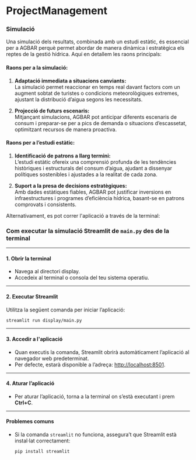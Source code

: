 # ProjectManagement

### Simulació

  Una simulació dels resultats, combinada amb un estudi estàtic, és essencial per a AGBAR perquè permet abordar de manera dinàmica i estratègica els reptes de la gestió hídrica. Aquí en detallem les raons principals:

#### **Raons per a la simulació:**  
1. **Adaptació immediata a situacions canviants:**  
   La simulació permet reaccionar en temps real davant factors com un augment sobtat de turistes o condicions meteorològiques extremes, ajustant la distribució d’aigua segons les necessitats.  

2. **Projecció de futurs escenaris:**  
   Mitjançant simulacions, AGBAR pot anticipar diferents escenaris de consum i preparar-se per a pics de demanda o situacions d’escassetat, optimitzant recursos de manera proactiva.  

#### **Raons per a l’estudi estàtic:**  
1. **Identificació de patrons a llarg termini:**  
   L’estudi estàtic ofereix una comprensió profunda de les tendències històriques i estructurals del consum d’aigua, ajudant a dissenyar polítiques sostenibles i ajustades a la realitat de cada zona.  

2. **Suport a la presa de decisions estratègiques:**  
   Amb dades estàtiques fiables, AGBAR pot justificar inversions en infraestructures i programes d’eficiència hídrica, basant-se en patrons comprovats i consistents.  


Alternativament, es pot correr l'aplicació a través de la terminal:

### Com executar la simulació Streamlit de `main.py` des de la terminal

---

#### 1. **Obrir la terminal**
- Navega al directori display. 
- Accedeix al terminal o consola del teu sistema operatiu.

---

#### 2. **Executar Streamlit**
Utilitza la següent comanda per iniciar l’aplicació:

```bash
streamlit run display/main.py
```

---

#### 3. **Accedir a l'aplicació**
- Quan executis la comanda, Streamlit obrirà automàticament l’aplicació al navegador web predeterminat.
- Per defecte, estarà disponible a l’adreça: [http://localhost:8501](http://localhost:8501).

---

#### 4. **Aturar l’aplicació**
- Per aturar l’aplicació, torna a la terminal on s’està executant i prem **Ctrl+C**.

---

#### Problemes comuns
- Si la comanda `streamlit` no funciona, assegura’t que Streamlit està instal·lat correctament:
  ```bash
  pip install streamlit
  ```
    ```

